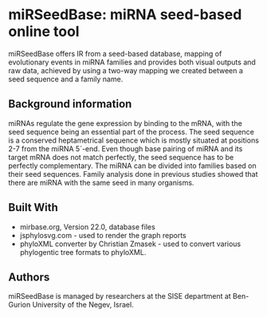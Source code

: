 # miRSeedBase: miRNA seed-based online tool

miRSeedBase offers IR from a seed-based database, mapping of evolutionary events in miRNA families and provides both
visual outputs and raw data, achieved by using a two-way mapping we created between a seed sequence and a family name.

## Background information

miRNAs regulate the gene expression by binding to the mRNA, with the seed sequence being an essential part of the process.
The seed sequence is a conserved heptametrical sequence which is mostly situated at positions 2-7 from the miRNA 5´-end.
Even though base pairing of miRNA and its target mRNA does not match perfectly, the seed sequence has to be perfectly complementary.
The miRNA can be divided into families based on their seed sequences. Family analysis done in previous studies showed that
there are miRNA with the same seed in many organisms.

## Built With

* mirbase.org, Version 22.0, database files
* jsphylosvg.com - used to render the graph reports
* phyloXML converter by Christian Zmasek - used to convert various phylogentic tree formats to phyloXML.

## Authors

miRSeedBase is managed by researchers at the SISE department at Ben-Gurion University of the Negev, Israel.

